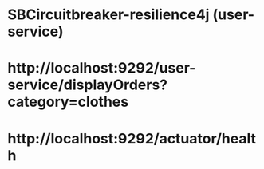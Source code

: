 # SBCircuitbreaker-resilience4j (user-service)

# http://localhost:9292/user-service/displayOrders?category=clothes

# http://localhost:9292/actuator/health 